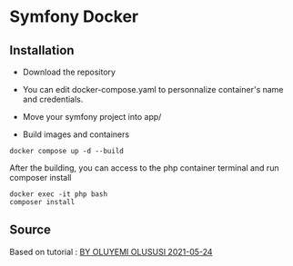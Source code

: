 # Symfony Docker
## Installation

- Download the repository

- You can edit docker-compose.yaml to personnalize container's name and credentials.

- Move your symfony project into app/

- Build images and containers

```
docker compose up -d --build
```

After the building, you can access to the php container terminal and run composer install
```
docker exec -it php bash
composer install
```

## Source
Based on tutorial : [BY OLUYEMI OLUSUSI 2021-05-24](https://www.twilio.com/blog/get-started-docker-symfony)
